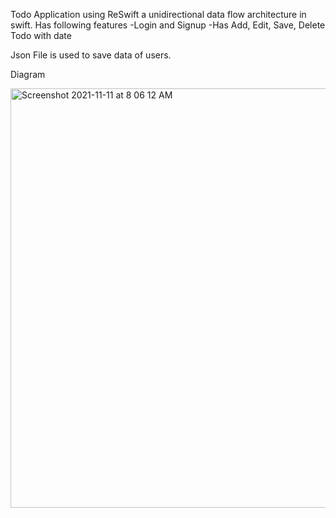 Todo Application using ReSwift a unidirectional data flow architecture in swift. Has following features
-Login and Signup
-Has Add, Edit, Save, Delete Todo with date

Json File is used to save data of users.

Diagram

<img width="671" alt="Screenshot 2021-11-11 at 8 06 12 AM" src="https://user-images.githubusercontent.com/93998725/141228076-0454c376-5a70-4fab-b3c9-1fda9b6818f4.png">

